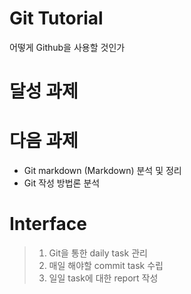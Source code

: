 # Git Tutorial

어떻게 Github을 사용할 것인가

# 달성 과제


# 다음 과제
- Git markdown (Markdown) 분석 및 정리
- Git 작성 방법론 분석

# Interface
>1. Git을 통한 daily task 관리
>2. 매일 해야할 commit task 수립
>3. 일일 task에 대한 report 작성
